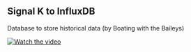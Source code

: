 ## Signal K to InfluxDB
Database to store historical data (by Boating with the Baileys)

[![Watch the video](https://img.youtube.com/vi/ULnN-cByQXE/0.jpg)](https://www.youtube.com/watch?v=ULnN-cByQXE)
